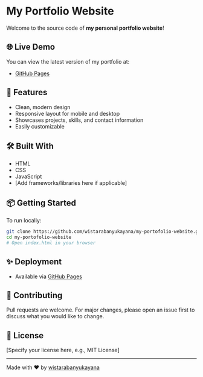 # My Portfolio Website

Welcome to the source code of **my personal portfolio website**!

## 🌐 Live Demo

You can view the latest version of my portfolio at:

- [GitHub Pages](https://wistarabanyukayana.github.io)

## 🚀 Features

- Clean, modern design
- Responsive layout for mobile and desktop
- Showcases projects, skills, and contact information
- Easily customizable

## 🛠️ Built With

- HTML
- CSS
- JavaScript
- [Add frameworks/libraries here if applicable]

## 📦 Getting Started

To run locally:

```bash
git clone https://github.com/wistarabanyukayana/my-portofolio-website.git
cd my-portofolio-website
# Open index.html in your browser
```

## ✨ Deployment

- Available via [GitHub Pages](https://wistarabanyukayana.github.io)

## 🤝 Contributing

Pull requests are welcome. For major changes, please open an issue first to discuss what you would like to change.

## 📄 License

[Specify your license here, e.g., MIT License]

---

Made with ❤️ by [wistarabanyukayana](https://github.com/wistarabanyukayana)

